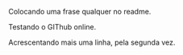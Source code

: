 Colocando uma frase qualquer no readme.






Testando o GIThub online.


Acrescentando mais uma linha, pela segunda vez.




